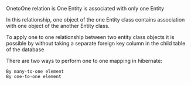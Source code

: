 OnetoOne relation is One Entity is associated with  only one Entity

In this relationship, one object of the one Entity class contains association with one object of the another Entity class.

To apply one to one relationship between two entity class objects it is possible by without taking a separate foreign key column in the child table of the database

There are two ways to perform one to one mapping in hibernate:

    By many-to-one element
    By one-to-one element


